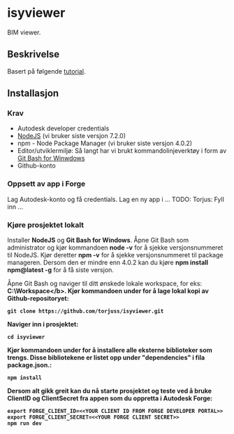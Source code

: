 # isyviewer

BIM viewer.

## Beskrivelse

Basert på følgende [tutorial](https://github.com/Autodesk-Forge/data.management-nodejs-integration.box).

## Installasjon

### Krav

- Autodesk developer credentials
- [NodeJS](https://nodejs.org/en/) (vi bruker siste versjon 7.2.0)
- npm - Node Package Manager (vi bruker siste versjon 4.0.2)
- Editor/utviklermiljø: Så langt har vi brukt kommandolinjeverktøy i form av [Git Bash for Winwdows](https://git-for-windows.github.io/)
- Github-konto

### Oppsett av app i Forge

Lag Autodesk-konto og få credentials. Lag en ny app i ... TODO: Torjus: Fyll inn ...

### Kjøre prosjektet lokalt

Installer <b>NodeJS</b> og <b>Git Bash for Windows</b>. Åpne Git Bash som administrator og kjør kommandoen <b>node -v</b> for å sjekke versjonsnummeret til NodeJS. Kjør deretter <b>npm -v</b> for å sjekke versjonsnummeret til package manageren. Dersom den er mindre enn 4.0.2 kan du kjøre <b>npm install npm@latest -g</b> for å få siste versjon.

Åpne Git Bash og naviger til ditt ønskede lokale workspace, for eks: <b>C:\Workspace\</b>. Kjør kommandoen under for å lage lokal kopi av Github-repositoryet: 

    git clone https://github.com/torjuss/isyviewer.git

Naviger inn i prosjektet: 

    cd isyviewer

Kjør kommandoen under for å installere alle eksterne biblioteker som trengs. Disse bibliotekene er listet opp under "dependencies" i fila <b>package.json</b>.:

    npm install

Dersom alt gikk greit kan du nå starte prosjektet og teste ved å bruke ClientID og ClientSecret fra appen som du oppretta i Autodesk Forge:

    export FORGE_CLIENT_ID=<<YOUR CLIENT ID FROM FORGE DEVELOPER PORTAL>> 
    export FORGE_CLIENT_SECRET=<<YOUR FORGE CLIENT SECRET>>
    npm run dev 
